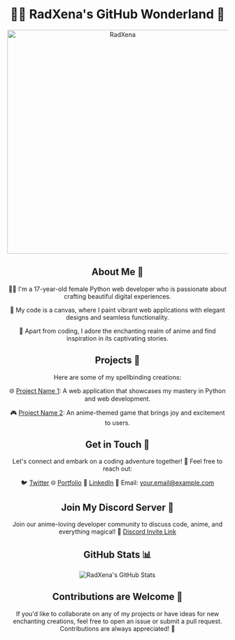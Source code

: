 <div align="center">
  
# 👩‍💻 RadXena's GitHub Wonderland 🌌

<img src="https://media.discordapp.net/attachments/1135107390476406875/1135110656895496232/radxena.jpg" alt="RadXena" width="512" height="512">

## About Me 🌸

👩‍💼 I'm a 17-year-old female Python web developer who is passionate about crafting beautiful digital experiences.

🎨 My code is a canvas, where I paint vibrant web applications with elegant designs and seamless functionality.

🌟 Apart from coding, I adore the enchanting realm of anime and find inspiration in its captivating stories.

## Projects 🚀

Here are some of my spellbinding creations:

🌐 [Project Name 1](https://github.com/username/project1): A web application that showcases my mastery in Python and web development.

🎮 [Project Name 2](https://github.com/username/project2): An anime-themed game that brings joy and excitement to users.

## Get in Touch 💌

Let's connect and embark on a coding adventure together! 🌠 Feel free to reach out:

🐦 [Twitter](https://twitter.com/yourtwitterhandle)
🌐 [Portfolio](https://yourportfolio.com)
💼 [LinkedIn](https://www.linkedin.com/in/yourprofile)
📧 Email: your.email@example.com

## Join My Discord Server 🎉

Join our anime-loving developer community to discuss code, anime, and everything magical! 🌟 [Discord Invite Link](https://discord.gg/discord)

## GitHub Stats 📊

![RadXena's GitHub Stats](https://github-readme-stats.vercel.app/api?username=RadXena&show_icons=true&hide=issues&count_private=true&theme=github_dark)

## Contributions are Welcome 🤝

If you'd like to collaborate on any of my projects or have ideas for new enchanting creations, feel free to open an issue or submit a pull request. Contributions are always appreciated! 🌈

</div>
